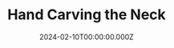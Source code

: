 ---
title: "Hand Carving the Neck"
category: "Workshop"
image: "/images/workshop-carving.jpg"
description: "Glenn carefully shapes a guitar neck using traditional hand tools in his workshop."
date: "2024-02-10T00:00:00.000Z"
featured: true
---